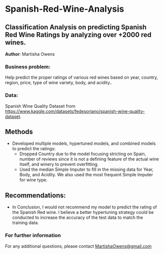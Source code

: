 # Spanish-Red-Wine-Analysis
## Classification Analysis on predicting Spanish Red Wine Ratings by analyzing over +2000 red wines.

**Author**: Martisha Owens

### Business problem:

Help predict the proper ratings of various red wines based on year, country, region, price, type of wine variety, body, and acidity..


### Data:
Spanish Wine Quality Dataset from https://www.kaggle.com/datasets/fedesoriano/spanish-wine-quality-dataset.


## Methods
- Developed multiple models, hypertuned models, and combined models to predict the ratings:
  - Dropped Country due to the model focusing stricting on Spain, number of reviews since it is not a defining feature of the actual wine itself, and winery to prevent overfitting.
  - Used the median Simple Imputer to fill in the missing data for Year, Body, and Acidity. We also used the most frequent Simple Imputer for wine type.


## Recommendations:

- In Conclusion, I would not recommend my model to predict the rating of the Spanish Red wine. I believe a better hypertuning strategy could be conducted to increase the accuracy of the test data to match the training data.


### For further information


For any additional questions, please contact MartishaOwens@gmail.com
